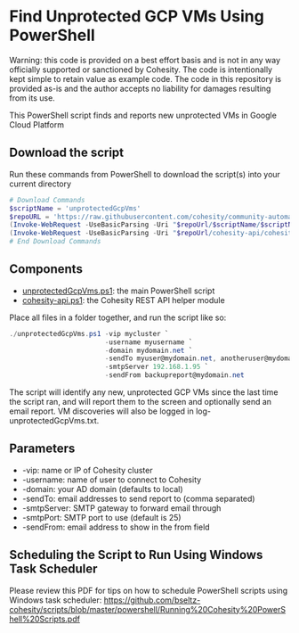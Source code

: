 # Find Unprotected GCP VMs Using PowerShell

Warning: this code is provided on a best effort basis and is not in any way officially supported or sanctioned by Cohesity. The code is intentionally kept simple to retain value as example code. The code in this repository is provided as-is and the author accepts no liability for damages resulting from its use.

This PowerShell script finds and reports new unprotected VMs in Google Cloud Platform

## Download the script

Run these commands from PowerShell to download the script(s) into your current directory

```powershell
# Download Commands
$scriptName = 'unprotectedGcpVms'
$repoURL = 'https://raw.githubusercontent.com/cohesity/community-automation-samples/main/powershell'
(Invoke-WebRequest -UseBasicParsing -Uri "$repoUrl/$scriptName/$scriptName.ps1").content | Out-File "$scriptName.ps1"; (Get-Content "$scriptName.ps1") | Set-Content "$scriptName.ps1"
(Invoke-WebRequest -UseBasicParsing -Uri "$repoUrl/cohesity-api/cohesity-api.ps1").content | Out-File cohesity-api.ps1; (Get-Content cohesity-api.ps1) | Set-Content cohesity-api.ps1
# End Download Commands
```

## Components

* [unprotectedGcpVms.ps1](https://raw.githubusercontent.com/cohesity/community-automation-samples/main/powershell/unprotectedGcpVms/unprotectedGcpVms.ps1): the main PowerShell script
* [cohesity-api.ps1](https://raw.githubusercontent.com/cohesity/community-automation-samples/main/powershell/cohesity-api/cohesity-api.ps1): the Cohesity REST API helper module

Place all files in a folder together, and run the script like so:

```powershell
./unprotectedGcpVms.ps1 -vip mycluster `
                        -username myusername `
                        -domain mydomain.net `
                        -sendTo myuser@mydomain.net, anotheruser@mydomain.net `
                        -smtpServer 192.168.1.95 `
                        -sendFrom backupreport@mydomain.net
```

The script will identify any new, unprotected GCP VMs since the last time the script ran, and will report them to the screen and optionally send an email report. VM discoveries will also be logged in log-unprotectedGcpVms.txt.

## Parameters

* -vip: name or IP of Cohesity cluster
* -username: name of user to connect to Cohesity
* -domain: your AD domain (defaults to local)
* -sendTo: email addresses to send report to (comma separated)
* -smtpServer: SMTP gateway to forward email through
* -smtpPort: SMTP port to use (default is 25)
* -sendFrom: email address to show in the from field

## Scheduling the Script to Run Using Windows Task Scheduler

Please review this PDF for tips on how to schedule PowerShell scripts using Windows task scheduler: <https://github.com/bseltz-cohesity/scripts/blob/master/powershell/Running%20Cohesity%20PowerShell%20Scripts.pdf>
